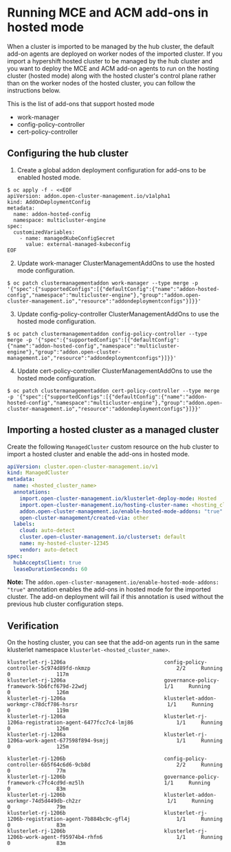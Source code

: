 # Running MCE and ACM add-ons in hosted mode

When a cluster is imported to be managed by the hub cluster, the default add-on agents are deployed on worker nodes of the imported cluster. If you import a hypershift hosted cluster to be managed by the hub cluster and you want to deploy the MCE and ACM add-on agents to run on the hosting cluster (hosted mode) along with the hosted cluster's control plane rather than on the worker nodes of the hosted cluster, you can follow the instructions below.

This is the list of add-ons that support hosted mode

- work-manager
- config-policy-controller
- cert-policy-controller

## Configuring the hub cluster

1. Create a global addon deployment configuration for add-ons to be enabled hosted mode.

```
$ oc apply -f - <<EOF
apiVersion: addon.open-cluster-management.io/v1alpha1
kind: AddOnDeploymentConfig
metadata:
  name: addon-hosted-config
  namespace: multicluster-engine
spec:
  customizedVariables:
    - name: managedKubeConfigSecret
      value: external-managed-kubeconfig
EOF
```

2. Update work-manager ClusterManagementAddOns to use the hosted mode configuration.

```
$ oc patch clustermanagementaddon work-manager --type merge -p '{"spec":{"supportedConfigs":[{"defaultConfig":{"name":"addon-hosted-config","namespace":"multicluster-engine"},"group":"addon.open-cluster-management.io","resource":"addondeploymentconfigs"}]}}'
```

3. Update config-policy-controller ClusterManagementAddOns to use the hosted mode configuration.

```
$ oc patch clustermanagementaddon config-policy-controller --type merge -p '{"spec":{"supportedConfigs":[{"defaultConfig":{"name":"addon-hosted-config","namespace":"multicluster-engine"},"group":"addon.open-cluster-management.io","resource":"addondeploymentconfigs"}]}}'
```

4. Update cert-policy-controller ClusterManagementAddOns to use the hosted mode configuration.

```
$ oc patch clustermanagementaddon cert-policy-controller --type merge -p '{"spec":{"supportedConfigs":[{"defaultConfig":{"name":"addon-hosted-config","namespace":"multicluster-engine"},"group":"addon.open-cluster-management.io","resource":"addondeploymentconfigs"}]}}'
```

## Importing a hosted cluster as a managed cluster

Create the following `ManagedCluster` custom resource on the hub cluster to import a hosted cluster and enable the add-ons in hosted mode.

```yaml
apiVersion: cluster.open-cluster-management.io/v1
kind: ManagedCluster
metadata:
  name: <hosted_cluster_name>
  annotations:
    import.open-cluster-management.io/klusterlet-deploy-mode: Hosted
    import.open-cluster-management.io/hosting-cluster-name: <hosting_cluster_name>
    addon.open-cluster-management.io/enable-hosted-mode-addons: "true"
    open-cluster-management/created-via: other
  labels:
    cloud: auto-detect
    cluster.open-cluster-management.io/clusterset: default
    name: my-hosted-cluster-12345
    vendor: auto-detect
spec:
  hubAcceptsClient: true
  leaseDurationSeconds: 60
```

**Note:** The `addon.open-cluster-management.io/enable-hosted-mode-addons: "true"` annotation enables the add-ons in hosted mode for the imported cluster. The add-on deployment will fail if this annotation is used without the previous hub cluster configuration steps.

## Verification

On the hosting cluster, you can see that the add-on agents run in the same klusterlet namespace `klusterlet-<hosted_cluster_name>`.

```
klusterlet-rj-1206a                                config-policy-controller-5c974d89fd-nkmzp                            2/2     Running            0               117m
klusterlet-rj-1206a                                governance-policy-framework-5b6fcf679d-22wdj                         1/1     Running            0               126m
klusterlet-rj-1206a                                klusterlet-addon-workmgr-c78dcf786-hsrsr                             1/1     Running            0               119m
klusterlet-rj-1206a                                klusterlet-rj-1206a-registration-agent-6477fcc7c4-lmj86              1/1     Running            0               126m
klusterlet-rj-1206a                                klusterlet-rj-1206a-work-agent-677598f894-9smjj                      1/1     Running            0               125m

klusterlet-rj-1206b                                config-policy-controller-6b5f64c6d6-9cb8d                            2/2     Running            0               77m
klusterlet-rj-1206b                                governance-policy-framework-c7fc4cd9d-mz5lh                          1/1     Running            0               83m
klusterlet-rj-1206b                                klusterlet-addon-workmgr-74d5d449db-ch2zr                            1/1     Running            0               79m
klusterlet-rj-1206b                                klusterlet-rj-1206b-registration-agent-7b884bc9c-gfl4j               1/1     Running            0               83m
klusterlet-rj-1206b                                klusterlet-rj-1206b-work-agent-f95974b4-rhfn6                        1/1     Running            0               83m
```